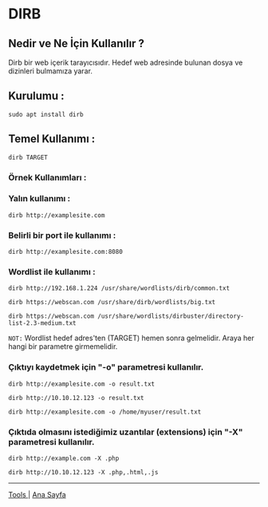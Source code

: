 # DIRB

## Nedir ve Ne İçin Kullanılır ?

Dirb bir web içerik tarayıcısıdır. Hedef web adresinde bulunan dosya ve dizinleri bulmamıza yarar. 

## Kurulumu :

    sudo apt install dirb

## Temel Kullanımı :

    dirb TARGET

### Örnek Kullanımları :

### Yalın kullanımı :

    dirb http://examplesite.com

### Belirli bir port ile kullanımı :

    dirb http://examplesite.com:8080

### Wordlist ile kullanımı :

    dirb http://192.168.1.224 /usr/share/wordlists/dirb/common.txt

    dirb https://webscan.com /usr/share/dirb/wordlists/big.txt

    dirb https://webscan.com /usr/share/wordlists/dirbuster/directory-list-2.3-medium.txt

`NOT:` Wordlist hedef adres'ten (TARGET) hemen sonra gelmelidir. Araya her hangi bir parametre girmemelidir.

### Çıktıyı kaydetmek için "-o" parametresi kullanılır.

    dirb http://examplesite.com -o result.txt

    dirb http://10.10.12.123 -o result.txt

    dirb http://examplesite.com -o /home/myuser/result.txt

### Çıktıda olmasını istediğimiz uzantılar (extensions) için "-X" parametresi kullanılır.

    dirb http://example.com -X .php

    dirb http://10.10.12.123 -X .php,.html,.js


---
[ Tools ](../tools.md) | [ Ana Sayfa ](../README.md)
